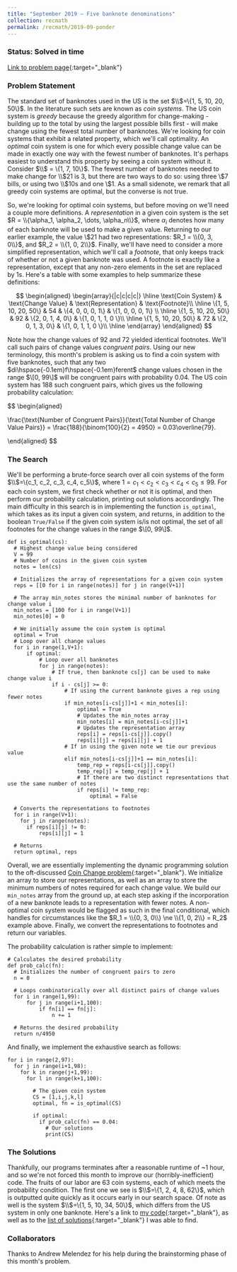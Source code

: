 ```yaml
---
title: "September 2019 – Five banknote denominations"
collection: recmath
permalink: /recmath/2019-09-ponder
---
```

### Status: Solved in time

[Link to problem page](https://research.ibm.com/haifa/ponderthis/challenges/September2019.html){:target="_blank"}

### Problem Statement

The standard set of banknotes used in the US is the set $\\$=\\{1, 5, 10, 20, 50\\}$. In the literature such sets are known as $coin \text{ } systems$. The US coin system is $greedy$ because the greedy algorithm for change-making - building up to the total by using the largest possible bills first - will make change using the fewest total number of banknotes. We're looking for coin systems that exhibit a related property, which we'll call optimality. An $optimal$ coin system is one for which every possible change value can be made in exactly one way with the fewest number of banknotes. It's perhaps easiest to understand this property by seeing a coin system without it. Consider $\\$ = \\{1, 7, 10\\}$. The fewest number of banknotes needed to make change for \\$21 is 3, but there are two ways to do so: using three \\$7 bills, or using two \\$10s and one \\$1. As a small sidenote, we remark that all greedy coin systems are optimal, but the converse is not true.

So, we're looking for optimal coin systems, but before moving on we'll need a couple more definitions. A $representation$ in a given coin system is the set $R = \\{\alpha_1, \alpha_2, \dots, \alpha_n\\}$, where $\alpha_i$ denotes how many of each banknote will be used to make a given value. Returning to our earlier example, the value \\$21 had two representations: $R_1 = \\{0, 3, 0\\}$, and $R_2 = \\{1, 0, 2\\}$. Finally, we'll have need to consider a more simplified representation, which we'll call a $footnote$, that only keeps track of whether or not a given banknote was used. A footnote is exactly like a representation, except that any non-zero elements in the set are replaced by 1s. Here's a table with some examples to help summarize these definitions:

$$
\begin{aligned}
\begin{array}{|c|c|c|c|}
\hline
\text{Coin System} & \text{Change Value} & \text{Representation} & \text{Footnote}\\
\hline
\{1, 5, 10, 20, 50\} & 54 & \{4, 0, 0, 0, 1\} & \{1, 0, 0, 0, 1\} \\
\hline
\{1, 5, 10, 20, 50\} & 92 & \{2, 0, 1, 4, 0\} & \{1, 0, 1, 1, 0 \}\\
\hline
\{1, 5, 10, 20, 50\} & 72 & \{2, 0, 1, 3, 0\} & \{1, 0, 1, 1, 0 \}\\
\hline    
\end{array}
\end{aligned}
$$

Note how the change values of 92 and 72 yielded identical footnotes. We'll call such pairs of change values $congruent \text{ } pairs$. Using our new terminology, this month's problem is asking us to find a coin system with five banknotes, such that any two $di\hspace{-0.1em}f\hspace{-0.1em}ferent$ change values chosen in the range $\[0, 99\]$ will be congruent pairs with probability $0.04$. The US coin system has $188$ such congruent pairs, which gives us the following probability calculation:

$$
\begin{aligned}

\frac{\text{Number of Congruent Pairs}}{\text{Total Number of Change Value Pairs}} = \frac{188}{\binom{100}{2} = 4950} = 0.03\overline{79}.

\end{aligned}
$$

### The Search

We'll be performing a brute-force search over all coin systems of the form $\\$=\\{c_1, c_2, c_3, c_4, c_5\\}$, where $1 = c_1 < c_2 < c_3 < c_4 < c_5 \le 99$. For each coin system, we first check whether or not it is optimal, and then perform our probability calculation, printing out solutions accordingly. The main difficulty in this search is in implementing the function ```is_optimal```, which takes as its input a given coin system, and returns, in addition to the boolean ```True/False``` if the given coin system is/is not optimal, the set of all footnotes for the change values in the range $\[0, 99\]$.

```
def is_optimal(cs):
  # Highest change value being considered
  V = 99
  # Number of coins in the given coin system
  notes = len(cs)  

  # Initializes the array of representations for a given coin system
  reps = [[0 for i in range(notes)] for j in range(V+1)]

  # The array min_notes stores the minimal number of banknotes for change value i
  min_notes = [100 for i in range(V+1)]
  min_notes[0] = 0

  # We initially assume the coin system is optimal
  optimal = True 
  # Loop over all change values 
  for i in range(1,V+1):
      if optimal:
          # Loop over all banknotes
          for j in range(notes):
              # If true, then banknote cs[j] can be used to make change value i
              if i - cs[j] >= 0:  
                  # If using the current banknote gives a rep using fewer notes
                  if min_notes[i-cs[j]]+1 < min_notes[i]:
                      optimal = True
                      # Updates the min_notes array
                      min_notes[i] = min_notes[i-cs[j]]+1
                      # Updates the representation array
                      reps[i] = reps[i-cs[j]].copy()
                      reps[i][j] = reps[i][j] + 1
                  # If in using the given note we tie our previous value
                  elif min_notes[i-cs[j]]+1 == min_notes[i]:
                      temp_rep = reps[i-cs[j]].copy()
                      temp_rep[j] = temp_rep[j] + 1
                      # If there are two distinct representations that use the same number of notes
                      if reps[i] != temp_rep:
                          optimal = False

  # Converts the representations to footnotes
  for i in range(V+1):
    for j in range(notes):
      if reps[i][j] != 0:
          reps[i][j] = 1

  # Returns 
  return optimal, reps
```

Overall, we are essentially implementing the dynamic programming solution to the oft-discussed [Coin Change problem](https://www.geeksforgeeks.org/coin-change-dp-7/){:target="_blank"}. We initialize an array to store our representations, as well as an array to store the minimum numbers of notes required for each change value. We build our ```min_notes``` array from the ground up, at each step asking if the incorporation of a new banknote leads to a representation with fewer notes. A non-optimal coin system would be flagged as such in the final conditional, which handles for circumstances like the $R_1 = \\{0, 3, 0\\} \ne \\{1, 0, 2\\} = R_2$ example above. Finally, we convert the representations to footnotes and return our variables.

The probability calculation is rather simple to implement:

```
# Calculates the desired probability
def prob_calc(fn):
  # Initializes the number of congruent pairs to zero
  n = 0

  # Loops combinatorically over all distinct pairs of change values
  for i in range(1,99):
      for j in range(i+1,100):
          if fn[i] == fn[j]:
              n += 1

  # Returns the desired probability
  return n/4950
```

And finally, we implement the exhaustive search as follows:

```
for i in range(2,97):
  for j in range(i+1,98):
    for k in range(j+1,99):
      for l in range(k+1,100):
      
        # The given coin system
        CS = [1,i,j,k,l]
        optimal, fn = is_optimal(CS)

        if optimal:
          if prob_calc(fn) == 0.04:
            # Our solutions
            print(CS)
```

### The Solutions

Thankfully, our programs terminates after a reasonable runtime of ~1 hour, and so we're not forced this month to improve our (horribly-inefficient) code. The fruits of our labor are 63 coin systems, each of which meets the probability condition. The first one we see is $\\$=\\{1, 2, 4, 8, 62\\}$, which is outputted quite quickly as it occurs early in our search space. Of note as well is the system $\\$=\\{1, 5, 10, 34, 50\\}$, which differs from the US system in only one banknote. Here's a link to [my code](/files/2019-09-ponder-code.txt){:target="_blank"}, as well as to the [list of solutions](/files/2019-09-ponder-solutions.txt){:target="_blank"} I was able to find.

### Collaborators

Thanks to Andrew Melendez for his help during the brainstorming phase of this month's problem.
